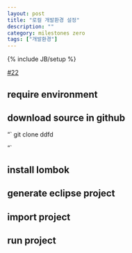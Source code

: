 ```yaml
---
layout: post
title: "로컬 개발환경 설정"
description: ""
category: milestones zero
tags: ["개발환경"]
---
```

{% include JB/setup %}

[#22](https://github.com/slippStudy/passion/issues/22)

## require environment

## download source in github 

“`
git clone ddfd

“`



## install lombok 

## generate eclipse project

## import project 

## run project
